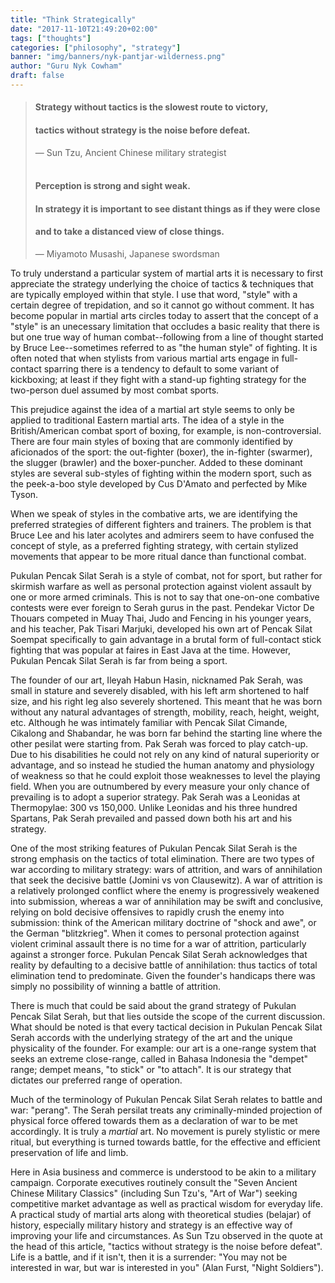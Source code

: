 ```yaml
---
title: "Think Strategically"
date: "2017-11-10T21:49:20+02:00"
tags: ["thoughts"]
categories: ["philosophy", "strategy"]
banner: "img/banners/nyk-pantjar-wilderness.png"
author: "Guru Nyk Cowham"
draft: false
---
```


> #### Strategy without tactics is the slowest route to victory,
> #### tactics without strategy is the noise before defeat.
> — Sun Tzu, Ancient Chinese military strategist
<br/><br/>
> #### Perception is strong and sight weak.
> #### In strategy it is important to see distant things as if they were close
> #### and to take a distanced view of close things.
> — Miyamoto Musashi, Japanese swordsman

To truly understand a particular system of martial arts it is necessary to first appreciate the strategy underlying the choice of tactics & techniques that are typically employed within that style. I use that word, "style" with a certain degree of trepidation, and so it cannot go without comment. It has become popular in martial arts circles today to assert that the concept of a "style" is an unecessary limitation that occludes a basic reality that there is but one true way of human combat--following from a line of thought started by Bruce Lee--sometimes referred to as "the human style" of fighting. It is often noted that when stylists from various martial arts engage in full-contact sparring there is a tendency to default to some variant of kickboxing; at least if they fight with a stand-up fighting strategy for the two-person duel assumed by most combat sports.

This prejudice against the idea of a martial art style seems to only be applied to traditional Eastern martial arts. The idea of a style in the British/American combat sport of boxing, for example, is non-controversial. There are four main styles of boxing that are commonly identified by aficionados of the sport: the out-fighter (boxer), the in-fighter (swarmer), the slugger (brawler) and the boxer-puncher. Added to these dominant styles are several sub-styles of fighting within the modern sport, such as the peek-a-boo style developed by Cus D'Amato and perfected by Mike Tyson.

When we speak of styles in the combative arts, we are identifying the preferred strategies of different fighters and trainers. The problem is that Bruce Lee and his later acolytes and admirers seem to have confused the concept of style, as a preferred fighting strategy, with certain stylized movements that appear to be more ritual dance than functional combat.

Pukulan Pencak Silat Serah is a style of combat, not for sport, but rather for skirmish warfare as well as personal protection against violent assault by one or more armed criminals. This is not to say that one-on-one combative contests were ever foreign to Serah gurus in the past. Pendekar Victor De Thouars competed in Muay Thai, Judo and Fencing in his younger years, and his teacher, Pak Tisari Marjuki, developed his own art of Pencak Silat Soempat specifically to gain advantage in a brutal form of full-contact stick fighting that was popular at faires in East Java at the time. However, Pukulan Pencak Silat Serah is far from being a sport.

The founder of our art, Ileyah Habun Hasin, nicknamed Pak Serah, was small in stature and severely disabled, with his left arm shortened to half size, and his right leg also severely shortened. This meant that he was born without any natural advantages of strength, mobility, reach, height, weight, etc. Although he was intimately familiar with Pencak Silat Cimande, Cikalong and Shabandar, he was born far behind the starting line where the other pesilat were starting from. Pak Serah was forced to play catch-up. Due to his disabilities he could not rely on any kind of natural superiority or advantage, and so instead he studied the human anatomy and physiology of weakness so that he could exploit those weaknesses to level the playing field. When you are outnumbered by every measure your only chance of prevailing is to adopt a superior strategy. Pak Serah was a Leonidas at Thermopylae: 300 vs 150,000. Unlike Leonidas and his three hundred Spartans, Pak Serah prevailed and passed down both his art and his strategy.

One of the most striking features of Pukulan Pencak Silat Serah is the strong emphasis on the tactics of total elimination. There are two types of war according to military strategy: wars of attrition, and wars of annihilation that seek the decisive battle (Jomini vs von Clausewitz). A war of attrition is a relatively prolonged conflict where the enemy is progressively weakened into submission, whereas a war of annihilation may be swift and conclusive, relying on bold decisive offensives to rapidly crush the enemy into submission: think of the American military doctrine of "shock and awe", or the German "blitzkrieg". When it comes to personal protection against violent criminal assault there is no time for a war of attrition, particularly against a stronger force. Pukulan Pencak Silat Serah acknowledges that reality by defaulting to a decisive battle of annihilation: thus tactics of total elimination tend to predominate. Given the founder's handicaps there was simply no possibility of winning a battle of attrition.

There is much that could be said about the grand strategy of Pukulan Pencak Silat Serah, but that lies outside the scope of the current discussion. What should be noted is that every tactical decision in Pukulan Pencak Silat Serah accords with the underlying strategy of the art and the unique physicality of the founder. For example: our art is a one-range system that seeks an extreme close-range, called in Bahasa Indonesia the "dempet" range; dempet means, "to stick" or "to attach". It is our strategy that dictates our preferred range of operation.

Much of the terminology of Pukulan Pencak Silat Serah relates to battle and war: "perang". The Serah persilat treats any criminally-minded projection of physical force offered towards them as a declaration of war to be met accordingly. It is truly a _martial_ art. No movement is purely stylistic or mere ritual, but everything is turned towards battle, for the effective and efficient preservation of life and limb.

Here in Asia business and commerce is understood to be akin to a military campaign. Corporate executives routinely consult the "Seven Ancient Chinese Military Classics" (including Sun Tzu's, "Art of War") seeking competitive market advantage as well as practical wisdom for everyday life. A practical study of martial arts along with theoretical studies (belajar) of history, especially military history and strategy is an effective way of improving your life and circumstances. As Sun Tzu observed in the quote at the head of this article, "tactics without strategy is the noise before defeat". Life is a battle, and if it isn't, then it is a surrender: "You may not be interested in war, but war is interested in you" (Alan Furst, "Night Soldiers").